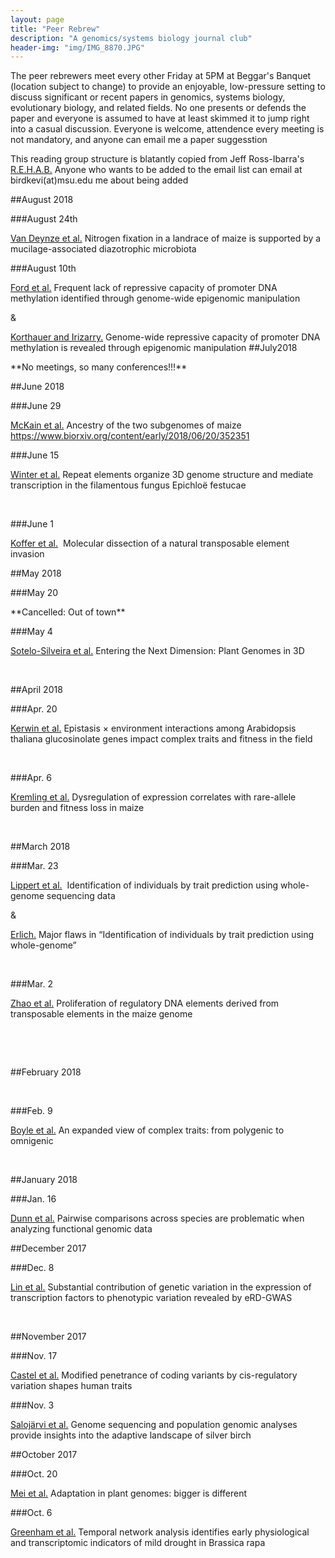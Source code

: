 ```yaml
---
layout: page
title: "Peer Rebrew"
description: "A genomics/systems biology journal club"
header-img: "img/IMG_8870.JPG"
---
```


The peer rebrewers meet every other Friday at 5PM at  Beggar's Banquet (location subject to change) to provide an enjoyable, low-pressure setting to discuss significant or recent papers in genomics, systems biology, evolutionary biology, and related fields. No one presents or defends the paper and everyone is assumed to have at least skimmed it to jump right into a casual discussion. Everyone is welcome, attendence every meeting is not mandatory, and anyone can email me a paper suggesstion 

This reading group structure is blatantly copied from Jeff Ross-Ibarra's [R.E.H.A.B.](http://www.rilab.org/rehab.html) Anyone who wants to be added to the email list can email at birdkevi(at)msu.edu me about being added

##August 2018

###August 24th

[Van Deynze et al.](http://journals.plos.org/plosbiology/article?id=10.1371/journal.pbio.2006352) Nitrogen fixation in a landrace of maize is supported by a mucilage-associated diazotrophic microbiota


###August 10th

[Ford et al.](https://www.biorxiv.org/content/early/2017/08/17/170506)  Frequent lack of repressive capacity of promoter DNA methylation identified through genome-wide epigenomic manipulation

&

[Korthauer and Irizarry.](https://www.biorxiv.org/content/early/2018/08/01/381145)  Genome-wide repressive capacity of promoter DNA methylation is revealed through epigenomic manipulation
##July2018

\*\*No meetings, so many conferences!!!\*\*

##June 2018

###June 29

[McKain et al.](https://www.biorxiv.org/content/early/2018/06/20/352351)  Ancestry of the two subgenomes of maize https://www.biorxiv.org/content/early/2018/06/20/352351 

​###June 15

[Winter et al.](https://www.biorxiv.org/content/early/2018/06/04/339010) Repeat elements organize 3D genome structure and mediate transcription in the filamentous fungus Epichloë festucae

​

###June 1

[Koffer et al.](https://genome.cshlp.org/content/early/2018/04/30/gr.228627.117.abstract)  Molecular dissection of a natural transposable element invasion 



##May 2018

###May 20

\*\*Cancelled: Out of town\*\*

###May 4

[Sotelo-Silveira et al.](https://www.sciencedirect.com/science/article/pii/S1360138518300827) Entering the Next Dimension: Plant Genomes in 3D

​

##April 2018

###Apr. 20

​[Kerwin et al.](https://nph.onlinelibrary.wiley.com/doi/abs/10.1111/nph.14646) ​​​Epistasis × environment interactions among Arabidopsis thaliana glucosinolate genes impact complex traits and fitness in the field

​

###Apr. 6

[Kremling et al.](https://www.nature.com/articles/nature25966) Dysregulation of expression correlates with rare-allele burden and fitness loss in maize 

​

##March 2018

###Mar. 23

[Lippert et al.](http://www.pnas.org/content/114/38/10166.short)  Identification of individuals by trait prediction using whole-genome sequencing data 

&

[Erlich.](https://pdfs.semanticscholar.org/9b63/cfbe0a5f53f5af8c6e2d1bf1114661d699b7.pdf) Major flaws in “Identification of individuals by trait prediction using whole-genome”

​

###Mar. 2

[Zhao et al.](http://www.plantphysiol.org/content/early/2018/02/20/pp.17.01467) Proliferation of regulatory DNA elements derived from transposable elements in the maize genome

​

​

##February 2018

​

###Feb. 9

[Boyle et al.](https://www.plengegen.com/wp-content/uploads/Boyle_Cell_2017_omnigenic.pdf) An expanded view of complex traits: from polygenic to omnigenic

​

##January 2018

###Jan. 16

[Dunn et al.](http://www.pnas.org/content/early/2018/01/03/1707515115.short) Pairwise comparisons across species are problematic when analyzing functional genomic data


##December 2017

###Dec. 8

[Lin et al.](https://genomebiology.biomedcentral.com/articles/10.1186/s13059-017-1328-6) Substantial contribution of genetic variation in the expression of transcription factors to phenotypic variation revealed by eRD-GWAS

​


##November 2017

###Nov. 17

[Castel et al.](https://www.biorxiv.org/content/early/2018/01/08/190397) Modified penetrance of coding variants by cis-regulatory variation shapes human traits




###Nov. 3

[Salojärvi et al.](https://www.nature.com/articles/ng.3862) Genome sequencing and population genomic analyses provide insights into the adaptive landscape of silver birch




##October 2017

###Oct. 20

[Mei et al.](https://onlinelibrary.wiley.com/doi/abs/10.1002/ajb2.1002) Adaptation in plant genomes: bigger is different




###Oct. 6

[Greenham et al.](https://www.ncbi.nlm.nih.gov/pmc/articles/PMC5628015/) Temporal network analysis identifies early physiological and transcriptomic indicators of mild drought in Brassica rapa

